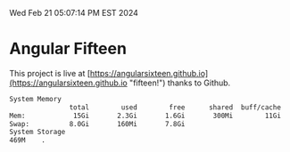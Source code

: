 Wed Feb 21 05:07:14 PM EST 2024

# Angular Fifteen


This project is live at [https://angularsixteen.github.io](https://angularsixteen.github.io "fifteen!") thanks to Github.

```bash
System Memory
               total        used        free      shared  buff/cache   available
Mem:            15Gi       2.3Gi       1.6Gi       300Mi        11Gi        12Gi
Swap:          8.0Gi       160Mi       7.8Gi
System Storage
469M	.
